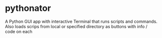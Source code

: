 # pythonator
A Python GUI app with interactive Terminal that runs scripts and commands. Also loads scrips from local or specified directory as buttons with info / code on each
